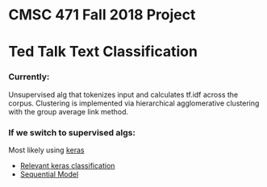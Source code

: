 # CMSC 471 Fall 2018 Project

Ted Talk Text Classification
============================

### Currently:
Unsupervised alg that tokenizes input and calculates tf.idf across the corpus. 
Clustering is implemented via hierarchical agglomerative clustering with the group average link method.

### If we switch to supervised algs:
Most likely using [keras](https://github.com/raghakot/keras-text)
* [Relevant keras classification](https://cloud.google.com/blog/products/gcp/intro-to-text-classification-with-keras-automatically-tagging-stack-overflow-posts)
* [Sequential Model](https://keras.io/models/sequential/)
